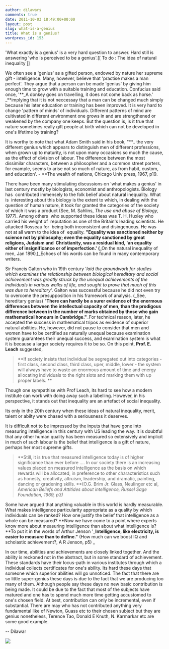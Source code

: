 ```yaml
---
author: dilawars
comments: true
date: 2011-10-03 18:49:00+00:00
layout: post
slug: what-is-a-genius
title: What is a genius?
wordpress_id: 153
---
```


'What exactly is a genius' is a very hard question to answer. Hard still is answering 'who is perceived to be a genius'.[[ To do : The idea of natural inequality ]]

We often see a 'genius' as a gifted person, endowed by nature her supreme gift - intelligence. Many, however, believe that 'practise makes a man perfect'. They argue that a person can be made 'genius' by giving him enough time to grow with a suitable training and education. Confucius said once, '**_A donkey goes on travelling, it does not come back as horse.' _**implying that it is not neccessay that a man can be changed much simply because his later education or training has been improved. It is very hard to change 'pattern of minds' of individuals. Different patterns of mind are cultivated in different environment one grows in and are strengthened or weakened by the company one keeps. But the question is, is it true that nature sometimes really gift people at birth which can not be developed in one's lifetime by training?

It is worthy to note that what Adam Smith said in his book, "**.. the very different genius which appears to distinguish men of different professions, when grown up to maturity, is not upon many occasions so much the cause, as the effect of division of labour. The difference between the most dissimilar characters, between a philosopher and a common street porters, for example, seems to arise not so much of nature, as from habit, custom, and education'. - **The wealth of nations, Chicago Univ press, 1967, p19.

There have been many stimulating discussions on 'what makes a genius' in last century mostly by biologists, economist and anthropologists. Biology has  contributed immensely to the folk belief about natural inequality. What is  interesting about this biology is the extent to which, in dealing with the question of human nature, it took for granted the categories of the society of which it was a product (See, M. Sahlins, _The use and abuse of Biology, 1977)_. Among others  who supported these ideas was T. H. Huxley who carried his weight of  reputation as one of the Britain's leading scientists. He attacked Rosseau for  being both inconsistent and disingenuous. He was not at all warm to the idea of  equality. **"Equality was sanctioned neither by science not by philosophy; even the equality sanctioned by great religions, Judaism and  Christianity, was a residual kind, 'an equality either of insignificance or of imperfection.' (**_On the natural inequality of men, Jan 1890,)_Echoes of his words can be found in many contemporary writers.

Sir Francis Galton who in 19th century '_laid the groundwork for studies which examines the relationship between biological hereditary and social achievement was greatly struck by the unequal achievements of the individuals in various walks of life, and sought to prove that much of this was due to hereditary_'. Galton was successful because he did not even try to overcome the presupposition in his framework of analysis. (_See, hereditary genius) "**There can hardly be a surer evidence of the enormous differences between the intellectual capacity of men, than the prodigous difference between in the number of marks obtained by those who gain mathematical honours in Cambridge."**_For technical reason, later, he accepted the success in mathematical tripos as evidence of superior natural abilities. He, however, did not pause to consider that men and women have to be certified as naturally unequal because examination system guarantees their unequal success, and examination system is what it is because a larger society requires it to be so. On this point, **Prof. E. Leach** suggested,


> **If society insists that individual be segregated out into categories - first class, second class, third class, uper, middle, lower - the system will always have to waste an enormous amount of time and energy allocating individuals to the right slots and marking them with up proper labels. **


Though one sympathise with Prof Leach, its hard to see how a modern institute can work with doing away such a labelling. However, in his perspective, it stands out that inequality are an artefact of social inequality.

Its only in the 20th century when these ideas of natural inequality, merit, talent or abilty were chased with a seriousness it deserves.

It is difficult not to be impressed by the inputs that have gone into measuring intelligence in this century with US leading the way. It is doubtful that any other human quality has been measured so extensively and implicit in much of such labour is the belief that intelligence is a gift of nature, perhaps her most supreme gifts.


> **Still, it is true that measured intelligence today is of higher significance than ever before .... In our society there is an increasing values placed on measured intelligence as the basis on which rewards will be allocated, in preference to other characteristics such as honesty, creativity, altruism, leadership, and dramatic, painting, dancing or gradening skills. **(O.G. Brim Jr. Glass, Neulinger etc al, _American Beliefs and Attitides about intelligence, Russel Sage Foundation, 1969, p3)_


Some have argued that anything valuable in this world is hardly measurable. What makes intelligence particularity appropriate as a quality by which individuals can be ranked? How one justify the belief that intelligence as a whole can be measured? **Now we have come to a point where experts know more about measuring intelligence than about what intelligence is? **To put it in the words of Arthur Jenson '_**Intelligence, like electricity, is easier to measure than to define."** (How much can we boost IQ and scholastic achievement?, A R Jenson, p5)
_

In our time, abilities and achievements are closely linked together. And the ability is reckoned not in the abstract, but in some standard of achievement. These standards have their locus-path in various institutes through which a individual collects certificates for one's ability. Its hard these days that someone which superior abilities will go unnoticed. The fact that there are so little super-genius these days is due to the fact that we are producing too many of them. Although people say these days no new basic contribution is being made. It could be due to the fact that most of the subjects have matured and one has to spend much more time getting accustomed to one's chosen field. At best, contribution can only be incremental, even if substantial. There are may who has not contributed anything very fundamental like of Newton, Guass etc to their chosen subject but they are genius nonetheless, Terence Tao, Donald E Knuth, N. Karmarkar etc are some good example.

--
Dilawar






![](https://blogger.googleusercontent.com/tracker/3794193585985230867-3792480531419234010?l=dilawarsays.blogspot.com)
